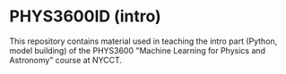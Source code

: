 # PHYS3600ID (intro)

This repository contains material used in teaching the intro part (Python, model building) of the PHYS3600 "Machine Learning for Physics and Astronomy" course at NYCCT.
